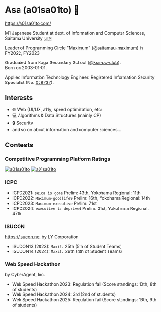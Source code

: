# Asa (a01sa01to) 👋

<https://a01sa01to.com/>

M1 Japanese Student at dept. of Information and Computer Sciences, Saitama University :jp:

Leader of Programming Circle "Maximum" ([@saitamau-maximum](https://github.com/saitamau-maximum)) in FY2022, FY2023.

Graduated from Koga Secondary School ([@kss-pc-club](https://github.com/kss-pc-club)).<br>
Born on 2003-01-01.

Applied Information Technology Engineer.
Registered Information Security Specialist (No. [028737](https://riss.ipa.go.jp/r?r=028737)).

## Interests

- 🌐 Web (UI/UX, a11y, speed optimization, etc)
- 💻 Algorithms & Data Structures (mainly CP)
- 🔒 Security
- and so on about information and computer sciences...

## Contests

### Competitive Programming Platform Ratings

[![a01sa01to](https://img.shields.io/endpoint?url=https%3A%2F%2Fatcoder-badges.now.sh%2Fapi%2Fatcoder%2Fjson%2Fa01sa01to&style=for-the-badge)](https://atcoder.jp/users/a01sa01to)
[![a01sa01to](https://img.shields.io/endpoint?url=https%3A%2F%2Fatcoder-badges.now.sh%2Fapi%2Fcodeforces%2Fjson%2Fa01sa01to&style=for-the-badge)](https://codeforces.com/profile/a01sa01to)

### ICPC

- ICPC2021: `seica is gone` Prelim: 43th, Yokohama Regional: 11th
- ICPC2022: `Maximum-goodlife9` Prelim: 16th, Yokohama Regional: 14th
- ICPC2023: `Maximum-executive` Prelim: 71st
- ICPC2024: `executive is deprived` Prelim: 31st, Yokohama Regional: 47th

### ISUCON

<https://isucon.net> by LY Corporation

- ISUCON13 (2023): `Maxif.` 25th (5th of Student Teams)
- ISUCON14 (2024): `Maxif.` 29th (4th of Student Teams)

### Web Speed Hackathon

by CyberAgent, Inc.

- Web Speed Hackathon 2023: Regulation fail (Score standings: 10th, 8th of students)
- Web Speed Hackathon 2024: 3rd (2nd of students)
- Web Speed Hackathon 2025: Regulation fail (Score standings: 16th, 9th of students)
